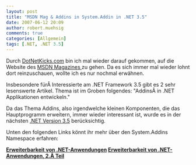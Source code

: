 ```yaml
---
layout: post
title: "MSDN Mag & Addins in System.Addin in .NET 3.5"
date: 2007-06-12 20:09
author: robert.muehsig
comments: true
categories: [Allgemein]
tags: [.NET, .NET 3.5]
---
```

Durch <a target="_blank" href="http://www.dotnetkicks.com" title="DotNetKicks">DotNetKicks.com</a> bin ich mal wieder darauf gekommen, auf die Website des <a target="_blank" href="http://msdn.microsoft.com/msdnmag/default.aspx" title="MSDN Mag">MSDN Magazines </a>zu gehen. Da es sich immer mal wieder lohnt dort reinzuschauen, wollte ich es nur nochmal erwähnen.

Insbesondere fürÂ Interessierte am .NET Framework 3.5 gibt es 2 sehr lesenswerte Artikel. Thema ist im Groben folgendes: "AddinsÂ in .NET Applikationen entwickeln."

Da das Thema Addins, also irgendwelche kleinen Komponenten, die das Hauptprogramm erweitern, immer wieder interessant ist, wurde es in der nächsten <a target="_blank" href="http://msdn2.microsoft.com/en-us/netframework/default.aspx" title=".NET Framework">.NET Version 3.5</a> berücksichtig.

Unten den folgenden Links könnt ihr mehr über den System.Addins Namespace erfahren:

<strong><a target="_blank" href="http://msdn.microsoft.com/msdnmag/issues/07/02/CLRInsideOut/default.aspx?loc=de" title="Erweiterbarkeit von .NET Anwendungen">Erweiterbarkeit von .NET-Anwendungen</a>
<a target="_blank" href="http://msdn.microsoft.com/msdnmag/issues/07/03/CLRInsideOut/default.aspx?loc=de#" title="Erweiterbarkeit von .NET Anwendungen Teil 2">Erweiterbarkeit von .NET-Anwendungen, 2.Â Teil</a></strong>

